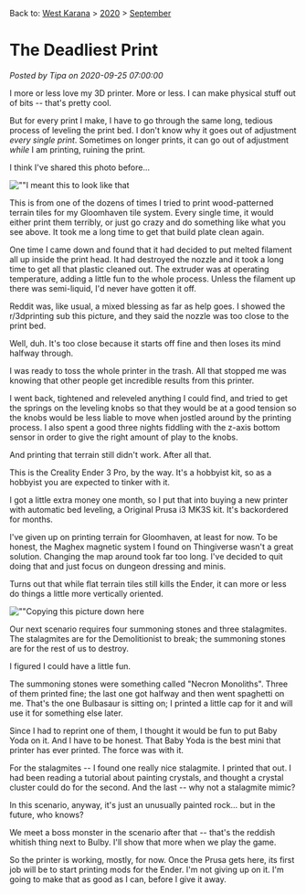 Back to: [West Karana](/posts/westkarana.md) > [2020](/posts/2020/westkarana.md) > [September](./westkarana.md)
# The Deadliest Print

*Posted by Tipa on 2020-09-25 07:00:00*


I more or less love my 3D printer. More or less. I can make physical stuff out of bits -- that's pretty cool.



But for every print I make, I have to go through the same long, tedious process of leveling the print bed. I don't know why it goes out of adjustment *every single print*. Sometimes on longer prints, it can go out of adjustment *while* I am printing, ruining the print.



I think I've shared this photo before...



![\"\"](\"https://chasingdings.com/wp-content/uploads/2020/09/1-IMG_1853-1.jpg\")I meant this to look like that

This is from one of the dozens of times I tried to print wood-patterned terrain tiles for my Gloomhaven tile system. Every single time, it would either print them terribly, or just go crazy and do something like what you see above. It took me a long time to get that build plate clean again.



One time I came down and found that it had decided to put melted filament all up inside the print head. It had destroyed the nozzle and it took a long time to get all that plastic cleaned out. The extruder was at operating temperature, adding a little fun to the whole process. Unless the filament up there was semi-liquid, I'd never have gotten it off.



Reddit was, like usual, a mixed blessing as far as help goes. I showed the r/3dprinting sub this picture, and they said the nozzle was too close to the print bed.



Well, duh. It's too close because it starts off fine and then loses its mind halfway through.



I was ready to toss the whole printer in the trash. All that stopped me was knowing that other people get incredible results from this printer.



I went back, tightened and releveled anything I could find, and tried to get the springs on the leveling knobs so that they would be at a good tension so the knobs would be less liable to move when jostled around by the printing process. I also spent a good three nights fiddling with the z-axis bottom sensor in order to give the right amount of play to the knobs.



And printing that terrain still didn't work. After all that.



This is the Creality Ender 3 Pro, by the way. It's a hobbyist kit, so as a hobbyist you are expected to tinker with it.



I got a little extra money one month, so I put that into buying a new printer with automatic bed leveling, a Original Prusa i3 MK3S kit. It's backordered for months.



I've given up on printing terrain for Gloomhaven, at least for now. To be honest, the Maghex magnetic system I found on Thingiverse wasn't a great solution. Changing the map around took far too long. I've decided to quit doing that and just focus on dungeon dressing and minis.



Turns out that while flat terrain tiles still kills the Ender, it can more or less do things a little more vertically oriented.



![\"\"](\"https://chasingdings.com/wp-content/uploads/2020/09/1-IMG_1927-1.jpg\")Copying this picture down here

Our next scenario requires four summoning stones and three stalagmites. The stalagmites are for the Demolitionist to break; the summoning stones are for the rest of us to destroy.



I figured I could have a little fun.



The summoning stones were something called \"Necron Monoliths\". Three of them printed fine; the last one got halfway and then went spaghetti on me. That's the one Bulbasaur is sitting on; I printed a little cap for it and will use it for something else later.



Since I had to reprint one of them, I thought it would be fun to put Baby Yoda on it. And I have to be honest. That Baby Yoda is the best mini that printer has ever printed. The force was with it.



For the stalagmites -- I found one really nice stalagmite. I printed that out. I had been reading a tutorial about painting crystals, and thought a crystal cluster could do for the second. And the last -- why not a stalagmite mimic?



In this scenario, anyway, it's just an unusually painted rock... but in the future, who knows?



We meet a boss monster in the scenario after that -- that's the reddish whitish thing next to Bulby. I'll show that more when we play the game.



So the printer is working, mostly, for now. Once the Prusa gets here, its first job will be to start printing mods for the Ender. I'm not giving up on it. I'm going to make that as good as I can, before I give it away.



